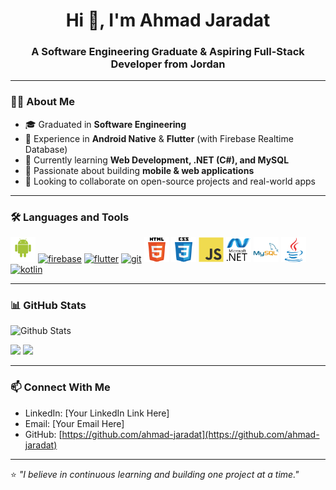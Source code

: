 <!-- <p align="center">
  Visitor count<br>
  <img src="https://profile-counter.glitch.me/ahmad-jaradat/count.svg" />
</p> -->

<h1 align="center">Hi 👋, I'm Ahmad Jaradat</h1>
<h3 align="center">A Software Engineering Graduate & Aspiring Full-Stack Developer from Jordan</h3>

---

### 👨‍💻 About Me
- 🎓 Graduated in **Software Engineering**  
- 📱 Experience in **Android Native** & **Flutter** (with Firebase Realtime Database)  
- 🌱 Currently learning **Web Development, .NET (C#), and MySQL**  
- 🚀 Passionate about building **mobile & web applications**  
- 🤝 Looking to collaborate on open-source projects and real-world apps  

---

### 🛠️ Languages and Tools
<p align="left"> 
  <a href="https://developer.android.com" target="_blank"><img src="https://raw.githubusercontent.com/devicons/devicon/master/icons/android/android-original-wordmark.svg" alt="android" width="40" height="40"/></a> 
  <a href="https://firebase.google.com/" target="_blank"><img src="https://www.vectorlogo.zone/logos/firebase/firebase-icon.svg" alt="firebase" width="40" height="40"/></a> 
  <a href="https://flutter.dev" target="_blank"><img src="https://www.vectorlogo.zone/logos/flutterio/flutterio-icon.svg" alt="flutter" width="40" height="40"/></a> 
  <a href="https://git-scm.com/" target="_blank"><img src="https://www.vectorlogo.zone/logos/git-scm/git-scm-icon.svg" alt="git" width="40" height="40"/></a> 
  <a href="https://www.w3.org/html/" target="_blank"><img src="https://raw.githubusercontent.com/devicons/devicon/master/icons/html5/html5-original-wordmark.svg" alt="html5" width="40" height="40"/></a>
  <a href="https://www.w3schools.com/css/" target="_blank"><img src="https://raw.githubusercontent.com/devicons/devicon/master/icons/css3/css3-original-wordmark.svg" alt="css3" width="40" height="40"/></a>
  <a href="https://developer.mozilla.org/en-US/docs/Web/JavaScript" target="_blank"><img src="https://raw.githubusercontent.com/devicons/devicon/master/icons/javascript/javascript-original.svg" alt="javascript" width="40" height="40"/></a>
  <a href="https://dotnet.microsoft.com/" target="_blank"><img src="https://raw.githubusercontent.com/devicons/devicon/master/icons/dot-net/dot-net-original-wordmark.svg" alt="dotnet" width="40" height="40"/></a>
  <a href="https://www.mysql.com/" target="_blank"><img src="https://raw.githubusercontent.com/devicons/devicon/master/icons/mysql/mysql-original-wordmark.svg" alt="mysql" width="40" height="40"/></a>
  <a href="https://www.java.com" target="_blank"><img src="https://raw.githubusercontent.com/devicons/devicon/master/icons/java/java-original.svg" alt="java" width="40" height="40"/></a> 
  <a href="https://kotlinlang.org" target="_blank"><img src="https://www.vectorlogo.zone/logos/kotlinlang/kotlinlang-icon.svg" alt="kotlin" width="40" height="40"/></a>
</p>

---

### 📊 GitHub Stats
![Github Stats](https://github-readme-stats.vercel.app/api?username=ahmad-jaradat&bg_color=30,0f2027,2c5364&title_color=fff&text_color=fff)

![](https://raw.githubusercontent.com/ahmad-jaradat/github-stats-transparent/output/generated/overview.svg)
![](https://raw.githubusercontent.com/ahmad-jaradat/github-stats-transparent/output/generated/languages.svg)

---

### 📫 Connect With Me
- LinkedIn: [Your LinkedIn Link Here]  
- Email: [Your Email Here]  
- GitHub: [https://github.com/ahmad-jaradat](https://github.com/ahmad-jaradat)  

---

⭐ *"I believe in continuous learning and building one project at a time."*  
